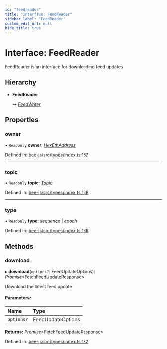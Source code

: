 ```yaml
---
id: "feedreader"
title: "Interface: FeedReader"
sidebar_label: "FeedReader"
custom_edit_url: null
hide_title: true
---
```


# Interface: FeedReader

FeedReader is an interface for downloading feed updates

## Hierarchy

* **FeedReader**

  ↳ [*FeedWriter*](feedwriter.md)

## Properties

### owner

• `Readonly` **owner**: [*HexEthAddress*](../types/utils.eth.hexethaddress.md)

Defined in: [bee-js/src/types/index.ts:167](https://github.com/ethersphere/bee-js/blob/430becc/src/types/index.ts#L167)

___

### topic

• `Readonly` **topic**: [*Topic*](../types/topic.md)

Defined in: [bee-js/src/types/index.ts:168](https://github.com/ethersphere/bee-js/blob/430becc/src/types/index.ts#L168)

___

### type

• `Readonly` **type**: *sequence* \| *epoch*

Defined in: [bee-js/src/types/index.ts:166](https://github.com/ethersphere/bee-js/blob/430becc/src/types/index.ts#L166)

## Methods

### download

▸ **download**(`options?`: FeedUpdateOptions): *Promise*<FetchFeedUpdateResponse\>

Download the latest feed update

#### Parameters:

Name | Type |
:------ | :------ |
`options?` | FeedUpdateOptions |

**Returns:** *Promise*<FetchFeedUpdateResponse\>

Defined in: [bee-js/src/types/index.ts:172](https://github.com/ethersphere/bee-js/blob/430becc/src/types/index.ts#L172)
